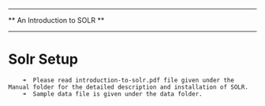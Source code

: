 ******************************
** An Introduction to SOLR  **
******************************


Solr Setup 
================

        ➜  Please read introduction-to-solr.pdf file given under the Manual folder for the detailed description and installation of SOLR.
        ➜  Sample data file is given under the data folder.